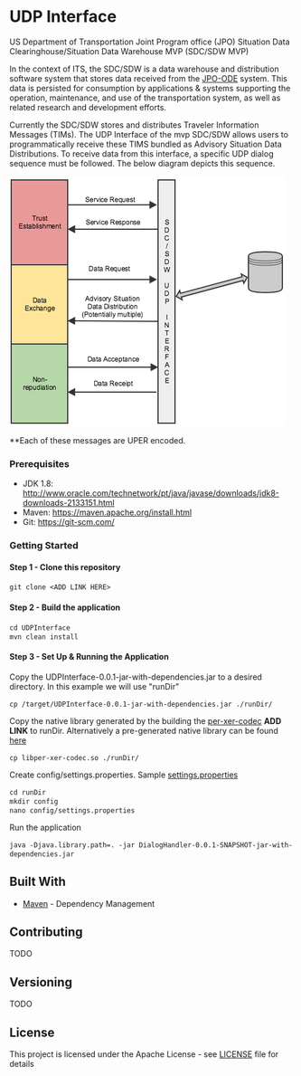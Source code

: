 # UDP Interface

US Department of Transportation Joint Program office (JPO) Situation Data Clearinghouse/Situation Data Warehouse MVP (SDC/SDW MVP)

In the context of ITS, the SDC/SDW is a data warehouse and distribution software system that stores data received from the [JPO-ODE](https://github.com/usdot-jpo-ode/jpo-ode) system. This data is persisted for consumption by applications & systems supporting the operation, maintenance, and use of the transportation system, as well as related research and development efforts.

Currently the SDC/SDW stores and distributes Traveler Information Messages (TIMs). The UDP Interface of the mvp SDC/SDW allows users to programmatically receive these TIMS bundled as Advisory Situation Data Distributions. To receive data from this interface, a specific UDP dialog sequence must be followed. The below diagram depicts this sequence. 

![UDP Dialog Sequence](images/udp_dialog_sequence.png)

**Each of these messages are UPER encoded.


### Prerequisites
* JDK 1.8: http://www.oracle.com/technetwork/pt/java/javase/downloads/jdk8-downloads-2133151.html
* Maven: https://maven.apache.org/install.html
* Git: https://git-scm.com/


### Getting Started

#### Step 1 - Clone this repository
```
git clone <ADD LINK HERE>
```
#### Step 2 - Build the application
```
cd UDPInterface
mvn clean install
```

#### Step 3 - Set Up & Running the Application
Copy the UDPInterface-0.0.1-jar-with-dependencies.jar to a desired directory. In this example we will use "runDir"
```
cp /target/UDPInterface-0.0.1-jar-with-dependencies.jar ./runDir/
```
Copy the native library generated by the building the [per-xer-codec](google.com) **ADD LINK** to runDir. Alternatively a pre-generated native library can be found [here](src/main/resources/libper-xer-codec.so)
```
cp libper-xer-codec.so ./runDir/ 
```
Create config/settings.properties. Sample [settings.properties](src/main/resources/config/settings.properties)
```
cd runDir
mkdir config
nano config/settings.properties
```

Run the application
```
java -Djava.library.path=. -jar DialogHandler-0.0.1-SNAPSHOT-jar-with-dependencies.jar
```


## Built With

* [Maven](https://maven.apache.org/) - Dependency Management


## Contributing

TODO

## Versioning

TODO


## License

This project is licensed under the Apache License - see  [LICENSE](LICENSE) file for details


